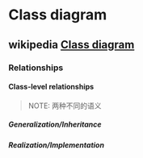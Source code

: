 # Class diagram

## wikipedia [Class diagram](https://en.wikipedia.org/wiki/Class_diagram)



### Relationships

#### Class-level relationships

> NOTE: 两种不同的语义

##### Generalization/Inheritance

##### Realization/Implementation